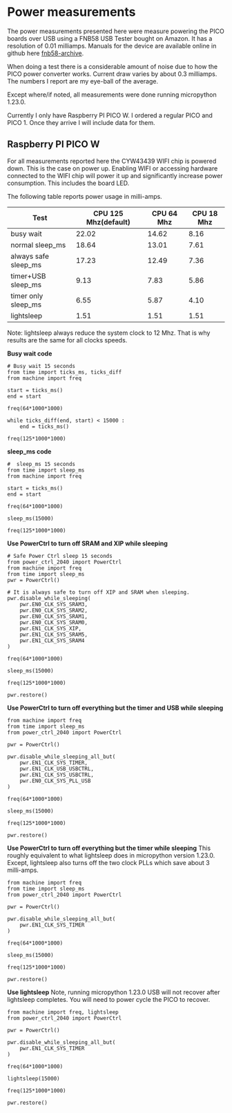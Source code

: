 # Power measurements
The power measurements presented here were measure powering the PICO boards over USB using a FNB58 USB Tester bought on Amazon. It has a resolution of 0.01 milliamps.
Manuals for the device are available online in github here [fnb58-archive](https://github.com/Rhomboid/fnb58-archive).

When doing a test there is a considerable amount of noise due to how the PICO power converter works.
Current draw varies by about 0.3 milliamps.
The numbers I report are my eye-ball of the average.

Except where/if noted, all measurements were done running micropython 1.23.0.

Currently I only have Raspberry PI PICO W. I ordered a regular PICO and PICO 1.
Once they arrive I will include data for them.

## Raspberry PI PICO W

For all measurements reported here the CYW43439 WIFI chip is powered down.
This is the case on power up.
Enabling WIFI or accessing hardware connected to the WIFI chip will power it up and significantly increase power consumption.
This includes the board LED.

The following table reports power usage in milli-amps.

|Test                  |CPU 125 Mhz(default) | CPU 64 Mhz   | CPU 18 Mhz   |
|----------------------|---------------------|--------------|--------------|
| busy wait            | 22.02               | 14.62        | 8.16         |
| normal sleep_ms      | 18.64               | 13.01        | 7.61         |
| always safe sleep_ms | 17.23               | 12.49        | 7.36         |
| timer+USB sleep_ms   |  9.13               |  7.83        | 5.86         |
| timer only sleep_ms  |  6.55               |  5.87        | 4.10         |
| lightsleep           |  1.51               |  1.51        | 1.51         |

Note: lightsleep always reduce the system clock to 12 Mhz. That is why results are the same for all clocks speeds.

**Busy wait code**
```
# Busy wait 15 seconds
from time import ticks_ms, ticks_diff
from machine import freq

start = ticks_ms()
end = start

freq(64*1000*1000)

while ticks_diff(end, start) < 15000 :
    end = ticks_ms()

freq(125*1000*1000)
```
**sleep_ms code**
```
#  sleep_ms 15 seconds
from time import sleep_ms
from machine import freq

start = ticks_ms()
end = start

freq(64*1000*1000)

sleep_ms(15000)

freq(125*1000*1000)
```
**Use PowerCtrl to turn off SRAM and XIP while sleeping**
```
# Safe Power Ctrl sleep 15 seconds
from power_ctrl_2040 import PowerCtrl
from machine import freq
from time import sleep_ms
pwr = PowerCtrl()

# It is always safe to turn off XIP and SRAM when sleeping.
pwr.disable_while_sleeping(
    pwr.EN0_CLK_SYS_SRAM3,
    pwr.EN0_CLK_SYS_SRAM2,
    pwr.EN0_CLK_SYS_SRAM1,
    pwr.EN0_CLK_SYS_SRAM0,
    pwr.EN1_CLK_SYS_XIP,
    pwr.EN1_CLK_SYS_SRAM5,
    pwr.EN1_CLK_SYS_SRAM4
)

freq(64*1000*1000)

sleep_ms(15000)

freq(125*1000*1000)

pwr.restore()
```
**Use PowerCtrl to turn off everything but the timer and USB while sleeping**
```
from machine import freq
from time import sleep_ms
from power_ctrl_2040 import PowerCtrl

pwr = PowerCtrl()

pwr.disable_while_sleeping_all_but(
    pwr.EN1_CLK_SYS_TIMER,
    pwr.EN1_CLK_USB_USBCTRL,
    pwr.EN1_CLK_SYS_USBCTRL,
    pwr.EN0_CLK_SYS_PLL_USB
)

freq(64*1000*1000)

sleep_ms(15000)

freq(125*1000*1000)

pwr.restore()
```
**Use PowerCtrl to turn off everything but the timer while sleeping**
This roughly equivalent to what lightsleep does in micropython version 1.23.0.
Except, lightsleep also turns off the two clock PLLs which save about 3 milli-amps.
```
from machine import freq
from time import sleep_ms
from power_ctrl_2040 import PowerCtrl

pwr = PowerCtrl()

pwr.disable_while_sleeping_all_but(
    pwr.EN1_CLK_SYS_TIMER
)

freq(64*1000*1000)

sleep_ms(15000)

freq(125*1000*1000)

pwr.restore()
```

**Use lightsleep**
Note, running micropython 1.23.0 USB will not recover after lightsleep completes.
You will need to power cycle the PICO to recover.
```
from machine import freq, lightsleep
from power_ctrl_2040 import PowerCtrl

pwr = PowerCtrl()

pwr.disable_while_sleeping_all_but(
    pwr.EN1_CLK_SYS_TIMER
)

freq(64*1000*1000)

lightsleep(15000)

freq(125*1000*1000)

pwr.restore()
```